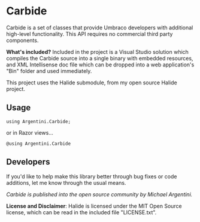 Carbide
=======

Carbide is a set of classes that provide Umbraco developers with additional high-level functionality. This API requires no commercial third party components.

__What's included?__ Included in the project is a Visual Studio solution which compiles the Carbide source into a single binary with embedded resources, and XML Intellisense doc file which can be dropped into a web application's "Bin" folder and used immediately.

This project uses the Halide submodule, from my open source Halide project.

Usage
-----
<pre><code>using Argentini.Carbide;</code></pre>
or in Razor views...
<pre><code>@using Argentini.Carbide</code></pre>

Developers
----------
If you'd like to help make this library better through bug fixes or code additions, let me know through the usual means.

_Carbide is published into the open source community by Michael Argentini._

__License and Disclaimer__: Halide is licensed under the MIT Open Source license, which can be read in the included file "LICENSE.txt".

